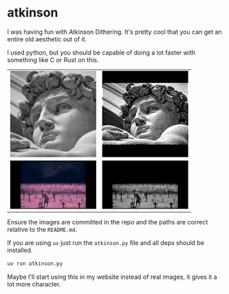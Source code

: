 # atkinson

I was having fun with Atkinson Dithering. It's pretty cool that you can
get an entire old aesthetic out of it. 

I used python, but you should be capable of doing a lot faster with something like C
or Rust on this.


<table>
  <tr>
    <td><img src="david.jpg" width="200"></td>
    <td><img src="output.jpg" width="200"></td>
  </tr>
  <tr>
    <td><img src="image.jpeg" width="200"></td>
    <td><img src="ditheridu.jpg" width="200"></td>
  </tr>
</table>

Ensure the images are committed in the repo and the paths are correct relative to the `README.md`.


If you are using `uv` just run the `atkinson.py` file and all deps should be
installed.

```bash
uv run atkinson.py
```

Maybe I'll start using this in my website instead of real images, it gives it a lot
more character.
